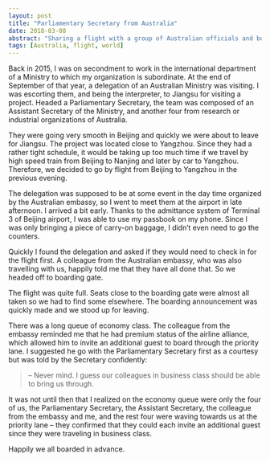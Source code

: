 ```yaml
---
layout: post
title: "Parliamentary Secretary from Australia"
date: 2018-03-08
abstract: "Sharing a flight with a group of Australian officials and businessmen, and which class each of them chose to fly"
tags: [Australia, flight, world]
---
```


Back in 2015, I was on secondment to work in the international
department of a Ministry to which my organization is
subordinate<span id="more-636"></span>. At the end of September of that
year, a delegation of an Australian Ministry was visiting. I was
escorting them, and being the interpreter, to Jiangsu for visiting a
project. Headed a Parliamentary Secretary, the team was composed of an
Assistant Secretary of the Ministry, and another four from research or
industrial organizations of Australia.

They were going very smooth in Beijing and quickly we were about to
leave for Jiangsu. The project was located close to Yangzhou. Since they
had a rather tight schedule, it would be taking up too much time if we
travel by high speed train from Beijing to Nanjing and later by car to
Yangzhou. Therefore, we decided to go by flight from Beijing to Yangzhou
in the previous evening.

The delegation was supposed to be at some event in the day time
organized by the Australian embassy, so I went to meet them at the
airport in late afternoon. I arrived a bit early. Thanks to the
admittance system of Terminal 3 of Beijing airport, I was able to use my
passbook on my phone. Since I was only bringing a piece of carry-on
baggage, I didn’t even need to go the counters.

Quickly I found the delegation and asked if they would need to check in
for the flight first. A colleague from the Australian embassy, who was
also travelling with us, happily told me that they have all done that.
So we headed off to boarding gate.

The flight was quite full. Seats close to the boarding gate were almost
all taken so we had to find some elsewhere. The boarding announcement
was quickly made and we stood up for leaving.

There was a long queue of economy class. The colleague from the embassy
reminded me that he had premium status of the airline alliance, which allowed
him to invite an additional guest to board through the priority lane. I
suggested he go with the Parliamentary Secretary first as a courtesy but
was told by the Secretary confidently:

> – Never mind. I guess our colleagues in business class should be able
> to bring us through.

It was not until then that I realized on the economy queue were only the
four of us, the Parliamentary Secretary, the Assistant Secretary, the
colleague from the embassy and me, and the rest four were waving towards
us at the priority lane – they confirmed that they could each invite an
additional guest since they were traveling in business class.

Happily we all boarded in advance.
